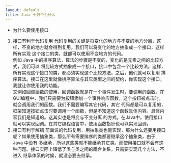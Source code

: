 ```yaml
---
layout: default
title: Java 十万个为什么
---
```


* 为什么要使用接口

1. 接口有利于代码复用
代码复用的关键是将变化的地方与不变的地方分离，这样，不变的地方就会得到复用。我们可以将变化的地方抽象成一个接口，这样所有实现
这个接口的类，就都可以使用不变地方的代码。  
例如 Java 中的排序算法，算法的步骤是不变的，变化的是元素之间的比较方式，我们可以
将比较方式抽象成一个接口，接口中包含一个比较方法。这样，所有实现这个接口的类，都必须实现这个比较方法，之后，他们就可以复用
排序算法。接口在这里就像排序算法与其它类型之间的契约，你实现这个接口，我就让你使用我的功能。  
又例如回调函数的使用，回调函数就是在一个事件发生时，要调用的函数。在GUI编程中，我们只需要为按钮添加一个事件响应函数，这个按钮被点击时，就会调用我们的函数。我们不需要编写其它代码，其它
代码都是可以复用的，框架知道按钮点击时要调用一个函数，但是不知道这个函数具体内容。具体内容我们是知道的。这其实也是将变与不变分离
的方式。在Java中，使用接口就可以实现回调。在其它编程语言中，使用函数指针也可以实现回调，
2. 接口有利于解耦
前面说的代码复用，用抽象类也能实现，那为什么还要用接口呢？如果使用抽象类，那么所有需要排序的类都要继承这个抽象类，由于 Java 中没有
多继承，所以这些类就不能继承其它类。而使用接口就不会有这种问题。接口实际上降低了类与类之间的耦合关系，只需要实现几个方法，不进入
继承体系的时候，就没必要去继承。
